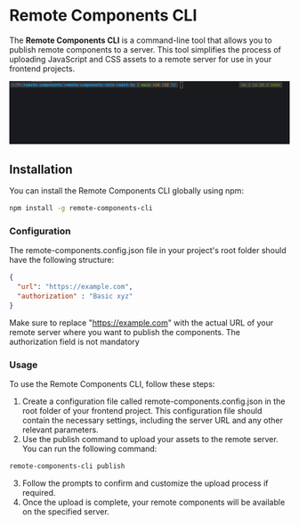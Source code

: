 # Remote Components CLI

The **Remote Components CLI** is a command-line tool that allows you to publish remote components to a server. This tool simplifies the process of uploading JavaScript and CSS assets to a remote server for use in your frontend projects.

![](./docs/cli.gif)

## Installation

You can install the Remote Components CLI globally using npm:

```bash
npm install -g remote-components-cli
```

### Configuration
The remote-components.config.json file in your project's root folder should have the following structure:
```json
{
  "url": "https://example.com",
  "authorization" : "Basic xyz"
}
```

Make sure to replace "https://example.com" with the actual URL of your remote server where you want to publish the components.
The authorization field is not mandatory

### Usage

To use the Remote Components CLI, follow these steps:

1. Create a configuration file called remote-components.config.json in the root folder of your frontend project. This configuration file should contain the necessary settings, including the server URL and any other relevant parameters.
2. Use the publish command to upload your assets to the remote server. You can run the following command:
```bash
remote-components-cli publish
```
3. Follow the prompts to confirm and customize the upload process if required.
4. Once the upload is complete, your remote components will be available on the specified server.


